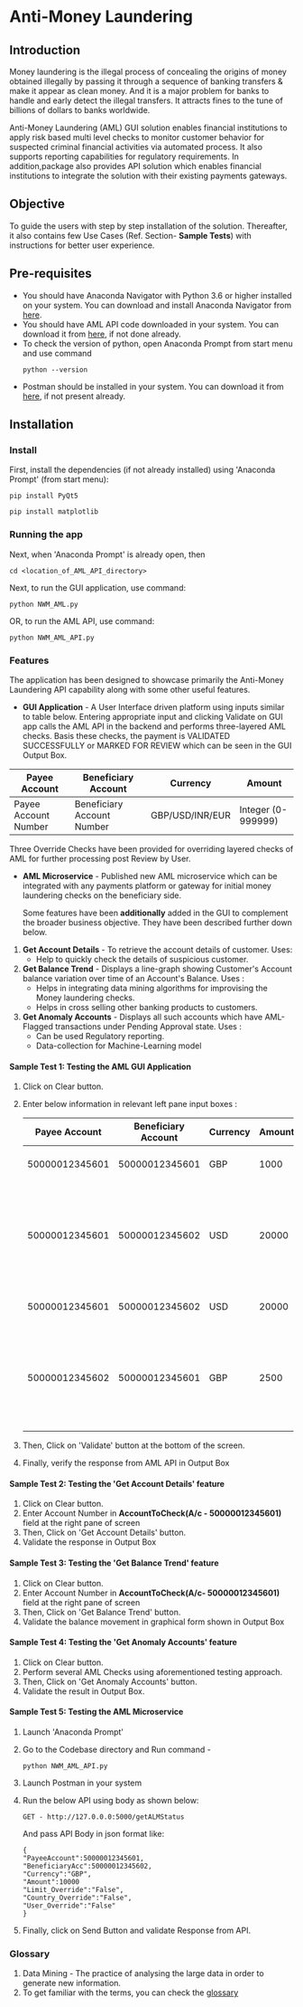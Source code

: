 Anti-Money Laundering
=====================

Introduction
------------

Money laundering is the illegal process of concealing the origins of money obtained illegally by passing it through a sequence of banking transfers & make it appear as clean money. And it is a major problem for banks to handle and early detect the illegal transfers. It attracts fines to the tune of billions of dollars to banks worldwide.

Anti-Money Laundering (AML) GUI solution enables financial institutions to apply risk based multi level checks to monitor customer behavior for suspected criminal financial activities via automated process.
It also supports reporting capabilities for regulatory requirements.
In addition,package also provides API solution which enables financial institutions to integrate the solution with their existing payments gateways.

Objective
------------
To guide the users with step by step installation of the solution. Thereafter, it also contains few Use Cases (Ref. Section- **Sample Tests**) with instructions for better user experience. 

Pre-requisites
--------------

* You should have Anaconda Navigator with Python 3.6 or higher installed on your system. You can download and install Anaconda Navigator from [here](https://www.anaconda.com/products/individual).
* You should have AML API code downloaded in your system. You can download it from [here](https://github.com/rcstesters05), if not done already.
* To check the version of python, open Anaconda Prompt from start menu and use command
    ``` nowrap
    python --version
    ```
* Postman should be installed in your system. You can download it from [here](https://www.postman.com/downloads/), if not present already.

Installation
------------

### Install

First, install the dependencies (if not already installed) using 'Anaconda Prompt' (from start menu):

``` nowrap
pip install PyQt5
``` 
``` nowrap
pip install matplotlib
```

### Running the app

Next, when 'Anaconda Prompt' is already open, then

``` nowrap
cd <location_of_AML_API_directory> 
```
Next, to run the GUI application, use command:

``` nowrap
python NWM_AML.py
```

OR, to run the AML API, use command:
``` nowrap
python NWM_AML_API.py
```

### Features

The application has been designed to showcase primarily the Anti-Money Laundering API capability along with some other useful features. 

* **GUI Application** - A User Interface driven platform using inputs similar to table below. Entering appropriate input and clicking Validate on GUI app calls the AML API in the backend and performs three-layered AML checks. Basis these checks, the payment is VALIDATED SUCCESSFULLY or MARKED FOR REVIEW which can be seen in the GUI Output Box.

  

|Payee Account| Beneficiary Account | Currency    | Amount    |
|-------------| ------------------- | --------    | ------    |
|Payee Account Number| Beneficiary Account Number     | GBP/USD/INR/EUR         | Integer (0-999999)      |

Three Override Checks have been provided for overriding layered checks of AML for further processing post Review by User.

* **AML Microservice** - Published new AML microservice which can be integrated with any payments platform or gateway for initial money laundering checks on the beneficiary side.

  Some features have been **additionally** added in the GUI to complement the broader business objective. They have been described further down below. 
  
1.  **Get Account Details** - To retrieve the account details of customer.
      Uses:
       * Help to quickly check the details of suspicious customer.
2.  **Get Balance Trend** - Displays a line-graph showing Customer's Account balance variation over time of an Account's Balance. 
    Uses :
    * Helps in integrating data mining algorithms for improvising the Money laundering checks.
    * Helps in cross selling other banking products to customers.
3. **Get Anomaly Accounts** - Displays all such accounts which have AML-Flagged transactions under Pending Approval state.
    Uses : 
    * Can be used Regulatory reporting.
    * Data-collection for Machine-Learning model


#### Sample Test 1: Testing the AML GUI Application

1. Click on Clear button.
2. Enter below information in relevant left pane input boxes :

    |Payee Account| Beneficiary Account | Currency    | Amount    |Override Check|Expected Output|
    |-------------| ------------------- | --------    | ------    |---|---------------|
    |50000012345601| 50000012345601     | GBP         | 1000      |N|Payment **Validated** Successfully|
    |50000012345601| 50000012345602     | USD         | 20000     |N|Payment **UNDER REVIEW** due to 'Transaction Amount exceeds Threshold Limit'|
    |50000012345601| 50000012345602     | USD         | 20000     |Y|Payment **Validated** Successfully|
    |50000012345602| 50000012345601     | GBP         | 2500     |N|Payment **UNDER REVIEW** due to 'Account is blacklisted within a sanctioned country'|

3. Then, Click on 'Validate' button at the bottom of the screen.
4. Finally, verify the response from AML API in Output Box

#### Sample Test 2: Testing the 'Get Account Details' feature

1. Click on Clear button.
2. Enter Account Number in **AccountToCheck(A/c - 50000012345601)** field at the right pane of screen
3. Then, Click on 'Get Account Details' button.
4. Validate the response in Output Box

#### Sample Test 3: Testing the 'Get Balance Trend' feature

1. Click on Clear button.
2. Enter Account Number in **AccountToCheck(A/c- 50000012345601)** field at the right pane of screen
3. Then, Click on 'Get Balance Trend' button.
4. Validate the balance movement in graphical form shown in Output Box

#### Sample Test 4: Testing the 'Get Anomaly Accounts' feature

1. Click on Clear button.
2. Perform several AML Checks using aforementioned testing approach. 
3. Then, Click on 'Get Anomaly Accounts' button.
4. Validate the result in Output Box.

#### Sample Test 5: Testing the AML Microservice

1. Launch 'Anaconda Prompt'
2. Go to the Codebase directory and Run command - 
    ```nowrap
    python NWM_AML_API.py
    ```
2. Launch Postman in your system
4. Run the below API using body as shown below:
    ```nowrap
    GET - http://127.0.0.0:5000/getALMStatus
    ```

    And pass API Body in json format like:
    
    ```nowrap
    {
    "PayeeAccount":50000012345601,
    "BeneficiaryAcc":50000012345602,
    "Currency":"GBP",
    "Amount":10000
    "Limit_Override":"False",
    "Country_Override":"False",
    "User_Override":"False"
    }
    ```
5. Finally, click on Send Button and validate Response from API.

### Glossary

1. Data Mining - The practice of analysing the large data in order to generate new information.
2. To get familiar with the terms, you can check the [glossary](https://bankofapis.com/glossary)